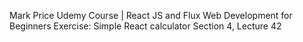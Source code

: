 Mark Price Udemy Course | React JS and Flux Web Development for Beginners
Exercise: Simple React calculator
Section 4, Lecture 42
